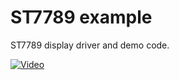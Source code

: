 # ST7789 example

ST7789 display driver and demo code.

[![Video](http://img.youtube.com/vi/Wql4WTpPrWs/maxresdefault.jpg)](https://youtu.be/Wql4WTpPrWs)

